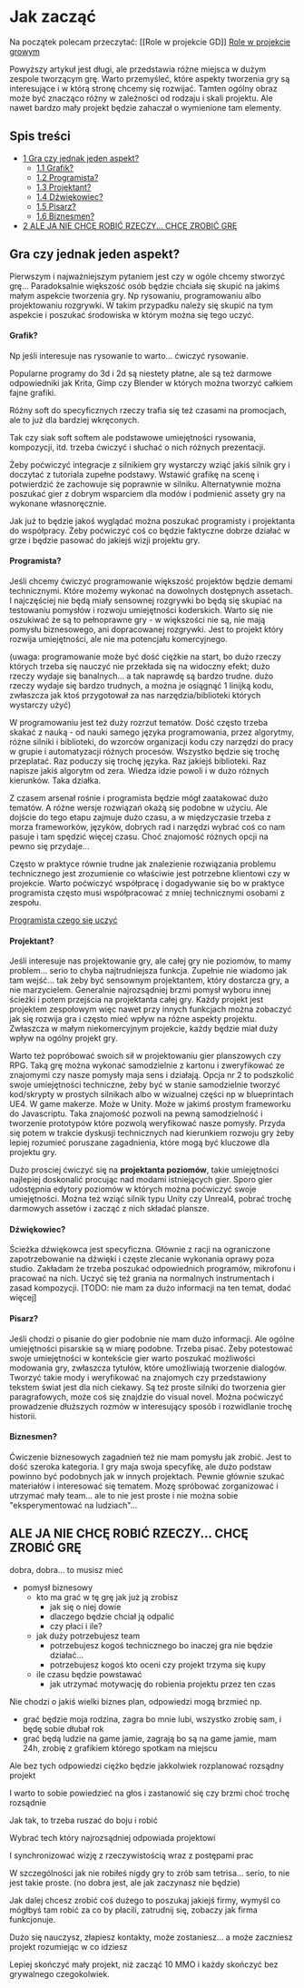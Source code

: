 # Jak zacząć

Na początek polecam przeczytać: 
[[Role w projekcie GD]]
[Role w projekcie growym](https://gamedev-pl.fandom.com/pl/wiki/Role_w_projekcie_growym "Role w projekcie growym")

Powyższy artykuł jest długi, ale przedstawia różne miejsca w dużym zespole tworzącym grę. Warto przemyśleć, które aspekty tworzenia gry są interesujące i w którą stronę chcemy się rozwijać. Tamten ogólny obraz może być znacząco różny w zależności od rodzaju i skali projektu. Ale nawet bardzo mały projekt będzie zahaczał o wymienione tam elementy.

## Spis treści

-   [1 Gra czy jednak jeden aspekt?](https://gamedev-pl.fandom.com/pl/wiki/Jak_zacz%C4%85%C4%87#Gra_czy_jednak_jeden_aspekt.3F)
    -   [1.1 Grafik?](https://gamedev-pl.fandom.com/pl/wiki/Jak_zacz%C4%85%C4%87#Grafik.3F)
    -   [1.2 Programista?](https://gamedev-pl.fandom.com/pl/wiki/Jak_zacz%C4%85%C4%87#Programista.3F)
    -   [1.3 Projektant?](https://gamedev-pl.fandom.com/pl/wiki/Jak_zacz%C4%85%C4%87#Projektant.3F)
    -   [1.4 Dźwiękowiec?](https://gamedev-pl.fandom.com/pl/wiki/Jak_zacz%C4%85%C4%87#D.C5.BAwi.C4.99kowiec.3F)
    -   [1.5 Pisarz?](https://gamedev-pl.fandom.com/pl/wiki/Jak_zacz%C4%85%C4%87#Pisarz.3F)
    -   [1.6 Biznesmen?](https://gamedev-pl.fandom.com/pl/wiki/Jak_zacz%C4%85%C4%87#Biznesmen.3F)
-   [2 ALE JA NIE CHCĘ ROBIĆ RZECZY... CHCĘ ZROBIĆ GRĘ](https://gamedev-pl.fandom.com/pl/wiki/Jak_zacz%C4%85%C4%87#ALE_JA_NIE_CHC.C4.98_ROBI.C4.86_RZECZY..._CHC.C4.98_ZROBI.C4.86_GR.C4.98)

## Gra czy jednak jeden aspekt?

Pierwszym i najważniejszym pytaniem jest czy w ogóle chcemy stworzyć grę... Paradoksalnie większość osób będzie chciała się skupić na jakimś małym aspekcie tworzenia gry. Np rysowaniu, programowaniu albo projektowaniu rozgrywki. W takim przypadku należy się skupić na tym aspekcie i poszukać środowiska w którym można się tego uczyć.

#### Grafik?

Np jeśli interesuje nas rysowanie to warto... ćwiczyć rysowanie.

Popularne programy do 3d i 2d są niestety płatne, ale są też darmowe odpowiedniki jak Krita, Gimp czy Blender w których można tworzyć całkiem fajne grafiki.

Różny soft do specyficznych rzeczy trafia się też czasami na promocjach, ale to już dla bardziej wkręconych.

Tak czy siak soft softem ale podstawowe umiejętności rysowania, kompozycji, itd. trzeba ćwiczyć i słuchać o nich różnych prezentacji.

Żeby poćwiczyć integracje z silnikiem gry wystarczy wziąć jakiś silnik gry i doczytać z tutoriala zupełne podstawy. Wstawić grafikę na scenę i potwierdzić że zachowuje się poprawnie w silniku. Alternatywnie można poszukać gier z dobrym wsparciem dla modów i podmienić assety gry na wykonane własnoręcznie.

Jak już to będzie jakoś wyglądać można poszukać programisty i projektanta do współpracy. Żeby poćwiczyć coś co będzie faktyczne dobrze działać w grze i będzie pasować do jakiejś wizji projektu gry.

#### Programista?

Jeśli chcemy ćwiczyć programowanie większość projektów będzie demami technicznymi. Które możemy wykonać na dowolnych dostępnych assetach. I najczęściej nie będą miały sensownej rozgrywki bo będą się skupiać na testowaniu pomysłów i rozwoju umiejętności koderskich. Warto się nie oszukiwać że są to pełnoprawne gry - w większości nie są, nie mają pomysłu biznesowego, ani dopracowanej rozgrywki. Jest to projekt który rozwija umiejętności, ale nie ma potencjału komercyjnego.

(uwaga: programowanie może być dość ciężkie na start, bo dużo rzeczy których trzeba się nauczyć nie przekłada się na widoczny efekt; dużo rzeczy wydaje się banalnych... a tak naprawdę są bardzo trudne. dużo rzeczy wydaje się bardzo trudnych, a można je osiągnąć 1 linijką kodu, zwłaszcza jak ktoś przygotował za nas narzędzia/biblioteki których wystarczy użyć)

W programowaniu jest też duży rozrzut tematów. Dość często trzeba skakać z nauką - od nauki samego języka programowania, przez algorytmy, różne silniki i biblioteki, do wzorców organizacji kodu czy narzędzi do pracy w grupie i automatyzacji różnych procesów. Wszystko będzie się trochę przeplatać. Raz poduczy się trochę języka. Raz jakiejś biblioteki. Raz napisze jakiś algorytm od zera. Wiedza idzie powoli i w dużo różnych kierunków. Taka działka.

Z czasem arsenał rośnie i programista będzie mógł zaatakować dużo tematów. A różne wersje rozwiązań okażą się podobne w użyciu. Ale dojście do tego etapu zajmuje dużo czasu, a w międzyczasie trzeba z morza frameworków, języków, dobrych rad i narzędzi wybrać coś co nam pasuje i tam spędzić więcej czasu. Choć znajomość różnych opcji na pewno się przydaje...

Często w praktyce równie trudne jak znalezienie rozwiązania problemu technicznego jest zrozumienie co właściwie jest potrzebne klientowi czy w projekcie. Warto poćwiczyć współpracę i dogadywanie się bo w praktyce programista często musi współpracować z mniej technicznymi osobami z zespołu.

[Programista czego się uczyć](https://gamedev-pl.fandom.com/pl/wiki/Programista_czego_si%C4%99_uczy%C4%87 "Programista czego się uczyć")

#### Projektant?

Jeśli interesuje nas projektowanie gry, ale całej gry nie poziomów, to mamy problem... serio to chyba najtrudniejsza funkcja. Zupełnie nie wiadomo jak tam wejść... tak żeby być sensownym projektantem, który dostarcza gry, a nie marzycielem. Generalnie najrozsądniej brzmi pomysł wyboru innej ścieżki i potem przejścia na projektanta całej gry. Każdy projekt jest projektem zespołowym więc nawet przy innych funkcjach można zobaczyć jak się rozwija gra i często mieć wpływ na różne aspekty projektu. Zwłaszcza w małym niekomercyjnym projekcie, każdy będzie miał duży wpływ na ogólny projekt gry.

Warto też popróbować swoich sił w projektowaniu gier planszowych czy RPG. Taką grę można wykonać samodzielnie z kartonu i zweryfikować ze znajomymi czy nasze pomysły maja sens i działają. Opcja nr 2 to podszkolić swoje umiejętności techniczne, żeby być w stanie samodzielnie tworzyć kod/skrypty w prostych silnikach albo w wizualnej części np w blueprintach UE4. W game makerze. Może w Unity. Może w jakimś prostym frameworku do Javascriptu. Taka znajomość pozwoli na pewną samodzielność i tworzenie prototypów które pozwolą weryfikować nasze pomysły. Przyda się potem w trakcie dyskusji technicznych nad kierunkiem rozwoju gry żeby lepiej rozumieć poruszane zagadnienia, które mogą być kluczowe dla projektu gry.

Dużo prosciej ćwiczyć się na **projektanta poziomów**, takie umiejętności najlepiej doskonalić procując nad modami istniejących gier. Sporo gier udostępnia edytory poziomów w których można poćwiczyć swoje umiejętności. Można też wziąć silnik typu Unity czy Unreal4, pobrać trochę darmowych assetów i zacząć z nich składać plansze.

#### Dźwiękowiec?

Ścieżka dźwiękowca jest specyficzna. Głównie z racji na ograniczone zapotrzebowanie na dźwięki i częste zlecanie wykonania oprawy poza studio. Zakładam że trzeba poszukać odpowiednich programów, mikrofonu i pracować na nich. Uczyć się też grania na normalnych instrumentach i zasad kompozycji. [TODO: nie mam za dużo informacji na ten temat, dodać więcej]

#### Pisarz?

Jeśli chodzi o pisanie do gier podobnie nie mam dużo informacji. Ale ogólne umiejętności pisarskie są w miarę podobne. Trzeba pisać. Żeby potestować swoje umiejętności w kontekście gier warto poszukać możliwości modowania gry, zwłaszcza tytułów, które umożliwiają tworzenie dialogów. Tworzyć takie mody i weryfikować na znajomych czy przedstawiony tekstem świat jest dla nich ciekawy. Są też proste silniki do tworzenia gier paragrafowych, może coś się znajdzie do visual novel. Można poćwiczyć prowadzenie dłuższych rozmów w interesujący sposób i rozwidlanie trochę historii.

#### Biznesmen?

Ćwiczenie biznesowych zagadnień też nie mam pomysłu jak zrobić. Jest to dość szeroka kategoria. I gry maja swoja specyfikę, ale dużo podstaw powinno być podobnych jak w innych projektach. Pewnie głównie szukać materiałów i interesować się tematem. Mozę spróbować zorganizować i utrzymać mały team... ale to nie jest proste i nie można sobie "eksperymentować na ludziach"...

## ALE JA NIE CHCĘ ROBIĆ RZECZY... CHCĘ ZROBIĆ GRĘ

dobra, dobra... to musisz mieć

-   pomysł biznesowy
    -   kto ma grać w tę grę jak już ją zrobisz
        -   jak się o niej dowie
        -   dlaczego będzie chciał ją odpalić
        -   czy płaci i ile?
    -   jak duży potrzebujesz team
        -   potrzebujesz kogoś technicznego bo inaczej gra nie będzie działać...
        -   potrzebujesz kogoś kto oceni czy projekt trzyma się kupy
    -   ile czasu będzie powstawać
        -   jak utrzymać motywację do robienia projektu przez ten czas

Nie chodzi o jakiś wielki biznes plan, odpowiedzi mogą brzmieć np.

-   grać będzie moja rodzina, zagra bo mnie lubi, wszystko zrobię sam, i będę sobie dłubał rok
-   grać będą ludzie na game jamie, zagrają bo są na game jamie, mam 24h, zrobię z grafikiem którego spotkam na miejscu

Ale bez tych odpowiedzi ciężko będzie jakkolwiek rozplanować rozsądny projekt

I warto to sobie powiedzieć na głos i zastanowić się czy brzmi choć trochę rozsądnie

Jak tak, to trzeba ruszać do boju i robić

Wybrać tech który najrozsądniej odpowiada projektowi

I synchronizować wizję z rzeczywistością wraz z postępami prac  

W szczególności jak nie robiłeś nigdy gry to zrób sam tetrisa... serio, to nie jest takie proste. (no dobra jest, ale jak zaczynasz nie będzie)

Jak dalej chcesz zrobić coś dużego to poszukaj jakiejś firmy, wymyśl co mógłbyś tam robić za co by płacili, zatrudnij się, zobaczy jak firma funkcjonuje.

Dużo się nauczysz, złapiesz kontakty, może zostaniesz... a może zaczniesz projekt rozumiejąc w co idziesz

Lepiej skończyć mały projekt, niż zacząć 10 MMO i każdy skończyć bez grywalnego czegokolwiek.
